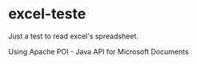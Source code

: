 excel-teste
===========

Just a test to read excel's spreadsheet.

Using Apache POI - Java API for Microsoft Documents

